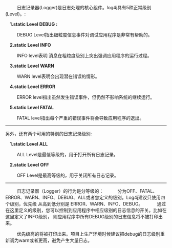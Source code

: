 

    日志记录器(Logger)是日志处理的核心组件。log4j具有5种正常级别(Level)。:

 **1.static Level DEBUG :**

    DEBUG Level指出细粒度信息事件对调试应用程序是非常有帮助的。

 **2.static Level INFO**

    INFO level表明 消息在粗粒度级别上突出强调应用程序的运行过程。

 **3.static Level WARN**

    WARN level表明会出现潜在错误的情形。

 **4.static Level ERROR**

    ERROR level指出虽然发生错误事件，但仍然不影响系统的继续运行。

 **5.static Level FATAL**

    FATAL level指出每个严重的错误事件将会导致应用程序的退出。

* * *

另外，还有两个可用的特别的日志记录级别:

 **1.static Level ALL**

    ALL Level是最低等级的，用于打开所有日志记录。

 **2.static Level OFF**

    OFF Level是最高等级的，用于关闭所有日志记录。

* * *

    日志记录器（Logger）的行为是分等级的： 
    分为OFF、FATAL、ERROR、WARN、INFO、DEBUG、ALL或者您定义的级别。Log4j建议只使用四个级别，优先级 从高到低分别是 ERROR、WARN、INFO、DEBUG。 
    通过在这里定义的级别，您可以控制到应用程序中相应级别的日志信息的开关。比如在这里定义了INFO级别， 则应用程序中所有DEBUG级别的日志信息将不被打印出来。

    优先级高的将被打印出来。项目上生产环境时候建议把debug的日志级别重新调为warn或者更高，避免产生大量日志。

